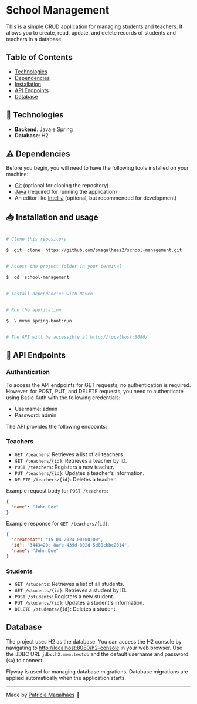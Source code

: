 
# School Management

This is a simple CRUD application for managing students and teachers. It allows you to create, read, update, and delete records of students and teachers in a database.

## Table of Contents

[](https://github.com/pmagalhaes2/school-management?tab=readme-ov-file#table-of-contents)

- [Technologies](https://github.com/pmagalhaes2/school-management?tab=readme-ov-file#-technologies)
- [Dependencies](https://github.com/pmagalhaes2/school-management?tab=readme-ov-file#%EF%B8%8F--dependencies)
- [Installation](https://github.com/pmagalhaes2/school-management?tab=readme-ov-file#--installation--and-usage)
- [API Endpoints](https://github.com/pmagalhaes2/school-management?tab=readme-ov-file#-api-endpoints)
- [Database](https://github.com/pmagalhaes2/school-management?tab=readme-ov-file#database)


## 🚀 Technologies

-   **Backend**: Java e Spring
-   **Database**: H2

## ⚠️  Dependencies

[](https://github.com/pmagalhaes2/marvel-search-heroes#%EF%B8%8F-dependencies)

Before you begin, you will need to have the following tools installed on your machine:
- [Git](https://git-scm.com) (optional for cloning the repository)
- [Java](https://www.java.com/pt-BR/) (required for running the application)
- An editor like [IntelliJ](https://www.jetbrains.com/idea/) (optional, but recommended for development)


## 📥  Installation  and usage

```bash  
  
# Clone this repository  
  
$  git  clone  https://github.com/pmagalhaes2/school-management.git
  
  
# Access the project folder in your terminal  
  
$  cd  school-management 
  
  
# Install dependencies with Maven  
  
  
# Run the application  
  
$  \.mvnm spring-boot:run  

  
# The API will be accessible at http://localhost:8080/

```  

##  📖 API Endpoints

### Authentication

To access the API endpoints for GET requests, no authentication is required. However, for POST, PUT, and DELETE requests, you need to authenticate using Basic Auth with the following credentials:

- Username: admin
- Password: admin

The API provides the following endpoints:


### Teachers

-   `GET /teachers`: Retrieves a list of all teachers.
-   `GET /teachers/{id}`: Retrieves a teacher by ID.
-   `POST /teachers`: Registers a new teacher.
-   `PUT /teachers/{id}`: Updates a teacher's information.
-   `DELETE /teachers/{id}`: Deletes a teacher.



Example request body for `POST /teachers`:

```json
{
  "name": "John Doe"
}
```


Example response for `GET /teachers/{id}`:


```json
{
  "createdAt": "15-04-2024 00:00:00",
  "id": "3443420c-8afe-439d-802d-5d80cbbc2014",
  "name": "John Doe"
}
```

### Students

-   `GET /students`: Retrieves a list of all students.
-   `GET /students/{id}`: Retrieves a student by ID.
-   `POST /students`: Registers a new student.
-   `PUT /students/{id}`: Updates a student's information.
-   `DELETE /students/{id}`: Deletes a student.

## Database


The project uses H2 as the database. You can access the H2 console by navigating to [http://localhost:8080/h2-console](http://localhost:8080/h2-console) in your web browser. Use the JDBC URL `jdbc:h2:mem:testdb` and the default username and password (`sa`) to connect.

Flyway is used for managing database migrations. Database migrations are applied automatically when the application starts.

  ---

Made by  [Patricia Magalhães](https://github.com/pmagalhaes2) 💙